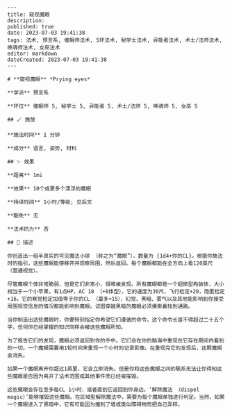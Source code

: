 
    ---
    title: 窥视魔眼
    description: 
    published: true
    date: 2023-07-03 19:41:38
    tags: 法术, 预言系, 催眠师法术, 5环法术, 秘学士法术, 异能者法术, 术士/法师法术, 唤魂师法术, 女巫法术
    editor: markdown
    dateCreated: 2023-07-03 19:41:38
    ---

    # **窥视魔眼** *Prying eyes*

    **学派** 预言系 

    **环位** 催眠师 5, 秘学士 5, 异能者 5, 术士/法师 5, 唤魂师 5, 女巫 5

    ## 🪄 施放

    **施法时间** 1 分钟

    **成分** 语言, 姿势, 材料

    ## ✨ 效果  

    **距离** 1mi 

    **效果** 10个或更多个漂浮的魔眼 

    **持续时间** 1小时/等级; 见后文 

    **豁免** 无

    **法术抗力** 否

    ## 📖 描述

    你创造出一组半真实的可见魔法小球 （称之为“魔眼”），数量为 {1d4+你的CL}。根据你施法时的指引，这些魔眼能够移开并观察周围，然后返回。每个魔眼都能在全方向上看120英尺 （普通视觉）。

    尽管魔眼个体非常脆弱，但是它们非常小，很难被发现。所有魔眼都是一个超微型构装体，大小相当于一个小苹果，有1点HP，AC 18 （+8体型），它的速度为30尺，飞行检定+20，隐匿检定+16。它的察觉检定加值等于你的CL （最多+15），幻觉、黑暗、雾气以及其他能影响到你接受周围视觉信息的情况都能影响到魔眼。试图穿越黑暗的魔眼必须摸索着找到通路。

    当你制造出这些魔眼时，你要特别指定你希望它们遵循的命令，这个命令长度不得超过二十五个字。任何你已经掌握的知识同样会被这些魔眼所知。

    为了报告它们的发现，魔眼必须返回到你的手中。它们会在你的脑海中重现在它存在期间内看到的一切。一个魔眼需要用1轮时间来重现一个小时的记录影像。在重现完它的发现后，这颗魔眼会消失。

    如果一个魔眼离开你超过1英里，它会立即消失。但是你和这些魔眼之间的联系无法让你得知这些魔眼是否因为离开了法术范围或其他事件而已经被摧毁。

    这些魔眼会存在至多每CL 1小时，或者直到它返回到你身边。‘解除魔法 （dispel magic）’能够摧毁这些魔眼。在区域型解除魔法中，需要为每个魔眼单独进行判定。当然，如果一个魔眼进入了黑暗中，它有可能因为撞到了墙或类似障碍物而把自己弄碎。
    